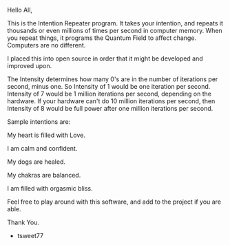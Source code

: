 Hello All,

This is the Intention Repeater program. It takes your intention, and repeats it thousands or even millions of times per second
in computer memory. When you repeat things, it programs the Quantum Field to affect change. Computers are no different.

I placed this into open source in order that it might be developed and improved upon.

The Intensity determines how many 0's are in the number of iterations per second, minus one.
So Intensity of 1 would be one iteration per second. Intensity of 7 would be 1 million iterations per second,
depending on the hardware. If your hardware can't do 10 million iterations per second, then
Intensity of 8 would be full power after one million iterations per second.

Sample intentions are:

My heart is filled with Love.

I am calm and confident.

My dogs are healed.

My chakras are balanced.

I am filled with orgasmic bliss.

Feel free to play around with this software, and add to the project if you are able.

Thank You.

- tsweet77
